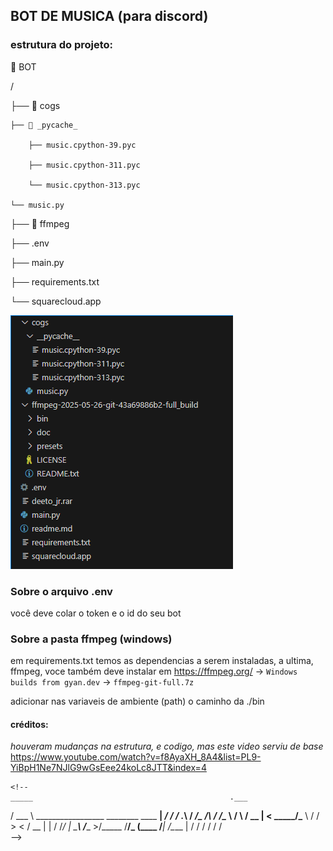 ## BOT DE MUSICA (para discord)

### estrutura do projeto:

📁 BOT

/

├── 📁 cogs

    ├── 📁 _pycache_

        ├── music.cpython-39.pyc

        ├── music.cpython-311.pyc

        └── music.cpython-313.pyc

    └── music.py

├── 📁 ffmpeg

├── .env

├── main.py

├── requirements.txt

└── squarecloud.app

![alt text](image.png)

### Sobre o arquivo .env

você deve colar o token e o id do seu bot

### Sobre a pasta ffmpeg (windows)

em requirements.txt temos as dependencias a serem instaladas, a ultima, ffmpeg, voce também deve instalar em https://ffmpeg.org/  -> `Windows builds from gyan.dev`  ->  `ffmpeg-git-full.7z`

adicionar nas variaveis de ambiente (path) o caminho da ./bin

#### créditos:
_houveram mudanças na estrutura, e codigo, mas este video serviu de base_
https://www.youtube.com/watch?v=f8AyaXH_8A4&list=PL9-YiBpH1Ne7NJlG9wGsEee24koLc8JTT&index=4


    <!--
    _____                                            .___
   / ___ \  _________________  ________    ____    __| _/
  / / ._\ \/  ___/\___   /\  \/  /\__  \  /    \  / __ | 
 <  \_____/\___ \  /    /  >    <  / __ \|   |  \/ /_/ | 
  \_____\ /____  >/_____ \/__/\_ \(____  /___|  /\____ | 
               \/       \/      \/     \/     \/      \/  
               -->
